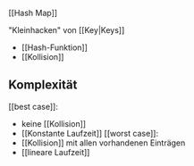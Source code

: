 [[Hash Map]]

"Kleinhacken" von [[Key|Keys]]
- [[Hash-Funktion]] 
- [[Kollision]]

## Komplexität
[[best case]]:
- keine [[Kollision]]
- [[Konstante Laufzeit]]
[[worst case]]:
- [[Kollision]] mit allen vorhandenen Einträgen
- [[lineare Laufzeit]]